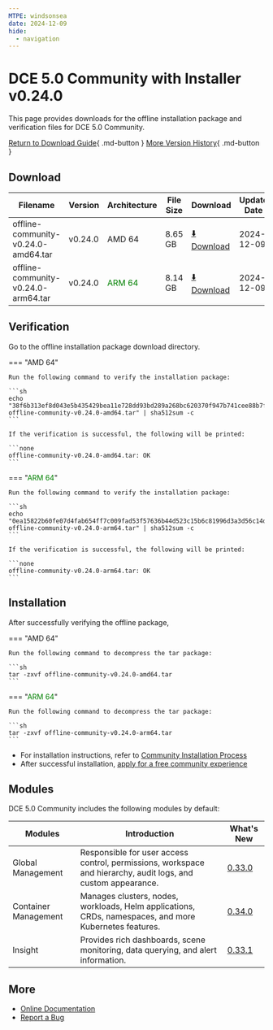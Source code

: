 ```yaml
---
MTPE: windsonsea
date: 2024-12-09
hide:
  - navigation
---
```


# DCE 5.0 Community with Installer v0.24.0

This page provides downloads for the offline installation package and verification files for DCE 5.0 Community.

[Return to Download Guide](../index.md){ .md-button } [More Version History](./dce5-installer-history.md){ .md-button }

## Download

| Filename | Version | Architecture | File Size | Download | Update Date |
| --------- | ------- | ------------ | --------- | -------- | ----------- |
| offline-community-v0.24.0-amd64.tar | v0.24.0 | AMD 64 | 8.65 GB | [:arrow_down: Download](https://qiniu-download-public.daocloud.io/DaoCloud_Enterprise/dce5/offline-community-v0.24.0-amd64.tar) | 2024-12-09 |
| offline-community-v0.24.0-arm64.tar | v0.24.0 | <font color="green">ARM 64</font> | 8.14 GB | [:arrow_down: Download](https://qiniu-download-public.daocloud.io/DaoCloud_Enterprise/dce5/offline-community-v0.24.0-arm64.tar) | 2024-12-09 |

## Verification

Go to the offline installation package download directory.

=== "AMD 64"

    Run the following command to verify the installation package:

    ```sh
    echo "38f6b313ef8d043e5b435429bea11e728dd93bd289a268bc620370f947b741cee88b7f2c8f1617238f6b2da5414ebb58aa8d90f45d64652b34b3134a33091f7a  offline-community-v0.24.0-amd64.tar" | sha512sum -c
    ```

    If the verification is successful, the following will be printed:

    ```none
    offline-community-v0.24.0-amd64.tar: OK
    ```

=== "<font color="green">ARM 64</font>"

    Run the following command to verify the installation package:

    ```sh
    echo "0ea15822b60fe07d4fab654ff7c009fad53f57636b44d523c15b6c81996d3a3d56c14d547c56df48a11de1c522c9b1960c62bb612b93a45bf947d19823ceec25  offline-community-v0.24.0-arm64.tar" | sha512sum -c
    ```

    If the verification is successful, the following will be printed:

    ```none
    offline-community-v0.24.0-arm64.tar: OK
    ```

## Installation

After successfully verifying the offline package,

=== "AMD 64"

    Run the following command to decompress the tar package:

    ```sh
    tar -zxvf offline-community-v0.24.0-amd64.tar
    ```

=== "<font color="green">ARM 64</font>"

    Run the following command to decompress the tar package:

    ```sh
    tar -zxvf offline-community-v0.24.0-arm64.tar
    ```

- For installation instructions, refer to [Community Installation Process](../../install/community/k8s/online.md#_2)
- After successful installation, [apply for a free community experience](../../dce/license0.md)

## Modules

DCE 5.0 Community includes the following modules by default:

| Modules | Introduction | What's New |
| -------- | ----------- | ---------- |
| Global Management | Responsible for user access control, permissions, workspace and hierarchy, audit logs, and custom appearance. | [0.33.0](../../ghippo/intro/release-notes.md#v0330) |
| Container Management | Manages clusters, nodes, workloads, Helm applications, CRDs, namespaces, and more Kubernetes features. | [0.34.0](../../kpanda/intro/release-notes.md#v0340) |
| Insight | Provides rich dashboards, scene monitoring, data querying, and alert information. | [0.33.1](../../insight/intro/release-notes.md#v0331) |

## More

- [Online Documentation](../../dce/index.md)
- [Report a Bug](https://github.com/DaoCloud/DaoCloud-docs/issues)
